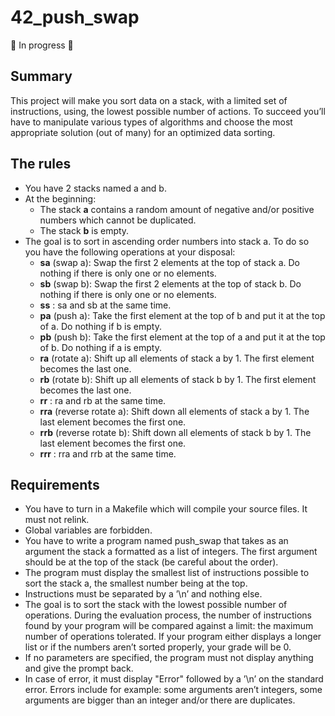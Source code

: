 # 42_push_swap

🚧 In progress 🚧

## Summary

This project will make you sort data on a stack, with a limited set of instructions, using, the lowest possible number of actions. To succeed you’ll have to manipulate various types of algorithms and choose the most appropriate solution (out of many) for an optimized data sorting.

## The rules
- You have 2 stacks named a and b.
- At the beginning:
  - The stack **a** contains a random amount of negative and/or positive numbers which cannot be duplicated.
  - The stack **b** is empty.
- The goal is to sort in ascending order numbers into stack a. To do so you have the following operations at your disposal:
  - **sa** (swap a): Swap the first 2 elements at the top of stack a. Do nothing if there is only one or no elements.
  - **sb** (swap b): Swap the first 2 elements at the top of stack b. Do nothing if there is only one or no elements.
  - **ss** : sa and sb at the same time.
  - **pa** (push a): Take the first element at the top of b and put it at the top of a. Do nothing if b is empty.
  - **pb** (push b): Take the first element at the top of a and put it at the top of b. Do nothing if a is empty.
  - **ra** (rotate a): Shift up all elements of stack a by 1. The first element becomes the last one.
  - **rb** (rotate b): Shift up all elements of stack b by 1. The first element becomes the last one.
  - **rr** : ra and rb at the same time.
  - **rra** (reverse rotate a): Shift down all elements of stack a by 1. The last element becomes the first one.
  - **rrb** (reverse rotate b): Shift down all elements of stack b by 1. The last element becomes the first one.
  - **rrr** : rra and rrb at the same time.

## Requirements
- You have to turn in a Makefile which will compile your source files. It must not relink.
- Global variables are forbidden.
- You have to write a program named push_swap that takes as an argument the stack a formatted as a list of integers. The first argument should be at the top of the stack (be careful about the order).
- The program must display the smallest list of instructions possible to sort the stack a, the smallest number being at the top.
- Instructions must be separated by a ’\n’ and nothing else.
- The goal is to sort the stack with the lowest possible number of operations. During the evaluation process, the number of instructions found by your program will be compared against a limit: the maximum number of operations tolerated. If your program either displays a longer list or if the numbers aren’t sorted properly, your grade will be 0.
- If no parameters are specified, the program must not display anything and give the prompt back.
- In case of error, it must display "Error" followed by a ’\n’ on the standard error. Errors include for example: some arguments aren’t integers, some arguments are bigger than an integer and/or there are duplicates.
